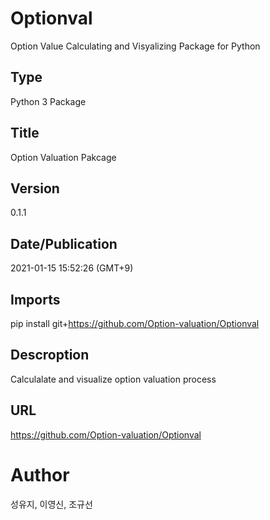 # Optionval
Option Value Calculating and Visyalizing Package for Python

## Type
Python 3 Package

## Title
Option Valuation Pakcage

## Version
0.1.1

## Date/Publication
2021-01-15 15:52:26 (GMT+9)

## Imports 
 pip install git+https://github.com/Option-valuation/Optionval

## Descroption 
Calculalate and visualize option valuation process

## URL
https://github.com/Option-valuation/Optionval

# Author
성유지, 이영신, 조규선
